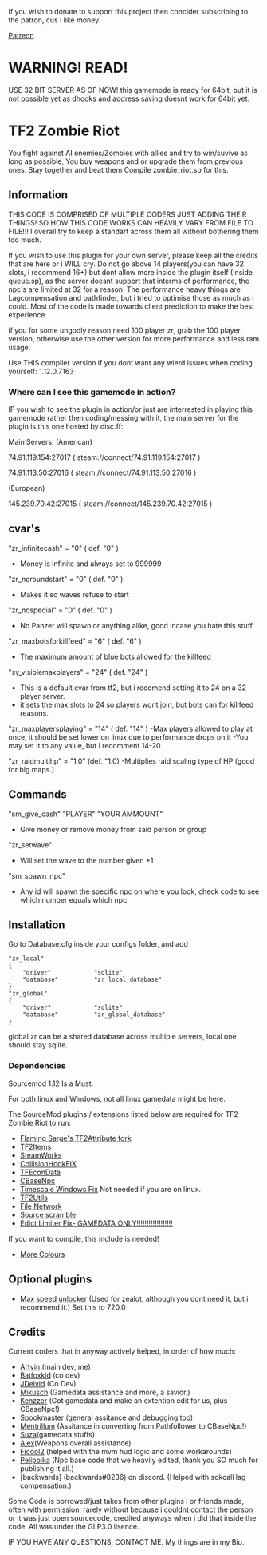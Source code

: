 If you wish to donate to support this project then concider subscribing to the patron, cus i like money.

[Patreon](https://www.patreon.com/user?u=95717000)

# WARNING! READ!

USE 32 BIT SERVER AS OF NOW!
this gamemode is ready for 64bit, but it is not possible yet as dhooks and address saving doesnt work for 64bit yet.

# TF2 Zombie Riot

You fight against AI enemies/Zombies with allies and try to win/suvive as long as possible, You buy weapons and or upgrade them from previous ones. Stay together and beat them
Compile zombie_riot.sp for this.

## Information

THIS CODE IS COMPRISED OF MULTIPLE CODERS JUST ADDING THEIR THINGS!
SO HOW THIS CODE WORKS CAN HEAVILY VARY FROM FILE TO FILE!!!
I overall try to keep a standart across them all without bothering them too much.

If you wish to use this plugin for your own server, please keep all the credits that are here or i WILL cry.
Do not go above 14 players(you can have 32 slots, i recommend 16+) but dont allow more inside the plugin itself (Inside queue.sp), as the server doesnt support that interms of performance, the npc's are limited at 32 for a reason.
The performance heavy things are Lagcompensation and pathfinder, but i tried to optimise those as much as i could.
Most of the code is made towards client prediction to make the best experience.

if you for some ungodly reason need 100 player zr, grab the 100 player version, otherwise use the other version for more performance and less ram usage.

Use THIS compiler version if you dont want any wierd issues when coding yourself:
1.12.0.7163

### Where can I see this gamemode in action?

IF you wish to see the plugin in action/or just are interrested in playing this gamemode rather then coding/messing with it, the main server for the plugin is this one hosted by disc.ff:

Main Servers:
(American)

74.91.119.154:27017 ( steam://connect/74.91.119.154:27017 )

74.91.113.50:27016 ( steam://connect/74.91.113.50:27016 )

(European)

145.239.70.42:27015 ( steam://connect/145.239.70.42:27015 )


 
## cvar's

"zr_infinitecash" = "0" ( def. "0" )
 - Money is infinite and always set to 999999
  
"zr_noroundstart" = "0" ( def. "0" )
 - Makes it so waves refuse to start
 
"zr_nospecial" = "0" ( def. "0" )
 - No Panzer will spawn or anything alike, good incase you hate this stuff
 
"zr_maxbotsforkillfeed" = "6" ( def. "6" )
 - The maximum amount of blue bots allowed for the killfeed

"sv_visiblemaxplayers" = "24" ( def. "24" )
 - This is a default cvar from tf2, but i recomend setting it to 24 on a 32 player server.
 - it sets the max slots to 24 so players wont join, but bots can for killfeed reasons.

"zr_maxplayersplaying" = "14" ( def. "14" )
-Max players allowed to play at once, it should be set lower on linux due to performance drops on it
-You may set it to any value, but i recomment 14-20

"zr_raidmultihp" = "1.0" (def. "1.0)
-Multiplies raid scaling type of HP (good for big maps.)

 
 
 
 
## Commands

"sm_give_cash" "PLAYER" "YOUR AMMOUNT"
 - Give money or remove money from said person or group

"zr_setwave" 
- Will set the wave to the number given +1

"sm_spawn_npc" 
- Any id will spawn the specific npc on where you look, check code to see which number equals which npc

## Installation

Go to Database.cfg inside your configs folder, and add

	"zr_local"
	{
		"driver"			"sqlite"
		"database"			"zr_local_database"
	}
	"zr_global"
	{
		"driver"			"sqlite"
		"database"			"zr_global_database"
	}
global zr can be a shared database across multiple servers, local one should stay sqlite.


### Dependencies

Sourcemod 1.12 Is a Must.

For both linux and Windows, not all linux gamedata might be here.

The SourceMod plugins / extensions listed below are required for TF2 Zombie Riot to run:

- [Flaming Sarge's TF2Attribute fork](https://github.com/FlaminSarge/tf2attributes)
- [TF2Items](https://builds.limetech.io/?project=tf2items)
- [SteamWorks](https://users.alliedmods.net/~kyles/builds/SteamWorks/)
- [CollisionHookFIX](https://github.com/voided/CollisionHook)
- [TFEconData](https://github.com/nosoop/SM-TFEconData)
- [CBaseNpc](https://github.com/TF2-DMB/CBaseNPC)
- [Timescale Windows Fix](https://forums.alliedmods.net/showthread.php?t=324264) Not needed if you are on linux.
- [TF2Utils](https://github.com/nosoop/SM-TFUtils)
- [File Network](https://forums.alliedmods.net/showthread.php?t=341953)
- [Source scramble](https://github.com/nosoop/SMExt-SourceScramble)
- [Edict Limiter Fix- GAMEDATA ONLY!!!!!!!!!!!!!!!!!!](https://github.com/sapphonie/tf2-edict-limiter)

If you want to compile, this include is needed!
- [More Colours](https://github.com/DoctorMcKay/sourcemod-plugins)


## Optional plugins
- [Max speed unlocker](https://github.com/FlaminSarge/tf_maxspeed_patch) (Used for zealot, although you dont need it, but i recommend it.)
Set this to 720.0
## Credits

Current coders that in anyway actively helped, in order of how much:

- [Artvin](https://github.com/artvin01) (main dev, me)
- [Batfoxkid](https://github.com/Batfoxkid) (co dev)
- [JDeivid](https://github.com/jDaivid) (Co Dev)
- [Mikusch](https://github.com/Mikusch) (Gamedata assistance and more, a savior.)
- [Kenzzer](https://github.com/Kenzzer) (Got gamedata and make an extention edit for us, plus CBaseNpc!)
- [Spookmaster](https://github.com/SupremeSpookmaster) (general assitance and debugging too)
- [Mentrillum](https://github.com/Mentrillum) (Assitance in converting from Pathfollower to CBaseNpc!)
- [Suza](https://github.com/Zabaniya001/)(gamedata stuffs)
- [Alex](https://github.com/JustAlex14)(Weapons overall assistance)
- [Ficool2](https://github.com/ficool2) (helped with the mvm hud logic and some workarounds)
- [Pelipoika](https://github.com/Pelipoika) (Npc base code that we heavily edited, thank you SO much for publishing it all.)
- [backwards] (backwards#8236) on discord. (Helped with sdkcall lag compensation.)

Some Code is borrowed/just takes from other plugins i or friends made, often with permission,
rarely without because i couldnt contact the person or it was just open sourcecode, credited anyways when i did that inside the code.
All was under the GLP3.0 lisence.

IF YOU HAVE ANY QUESTIONS, CONTACT ME. My things are in my Bio.
